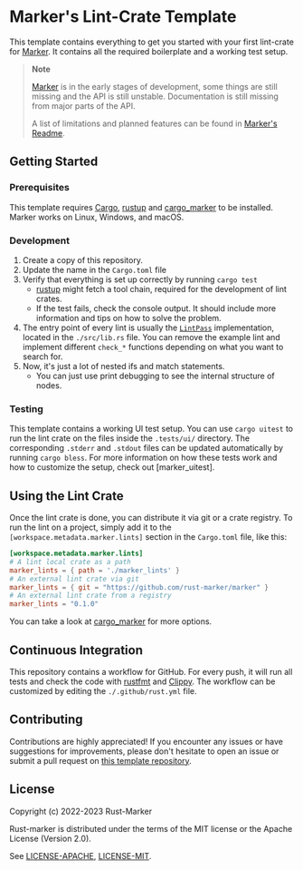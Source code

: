 # Marker's Lint-Crate Template

This template contains everything to get you started with your first lint-crate for [Marker]. It contains all the required boilerplate and a working test setup.  

> **Note**
>
> [Marker] is in the early stages of development, some things are still missing and the API is still unstable. Documentation is still missing from major parts of the API.
>
> A list of limitations and planned features can be found in [Marker's Readme].

[Marker]: https://github.com/rust-marker/marker
[Marker's Readme]: https://github.com/rust-marker/marker/blob/master/README.md

## Getting Started

### Prerequisites

This template requires [Cargo], [rustup] and [cargo_marker] to be installed. Marker works on Linux, Windows, and macOS.

[Cargo]: https://github.com/rust-lang/cargo/
[rustup]: https://github.com/rust-lang/rustup/
[cargo_marker]: https://crates.io/crates/cargo_marker

### Development

1. Create a copy of this repository.
2. Update the name in the `Cargo.toml` file
3. Verify that everything is set up correctly by running `cargo test`
    * [rustup] might fetch a tool chain, required for the development of lint crates.
    * If the test fails, check the console output. It should include more information and tips on how to solve the problem.
4. The entry point of every lint is usually the [`LintPass`] implementation, located in the `./src/lib.rs` file. You can remove the example lint and implement different `check_*` functions depending on what you want to search for.
5. Now, it's just a lot of nested ifs and match statements.
    * You can just use print debugging to see the internal structure of nodes.

<!-- FIXME(xFrednet): Update this link once v0.1.0 has been released -->
[`LintPass`]: https://github.com/rust-marker/marker/blob/master/marker_api/src/lib.rs#L31

### Testing

This template contains a working UI test setup. You can use `cargo uitest` to run the lint crate on the files inside the `.tests/ui/` directory. The corresponding `.stderr` and `.stdout` files can be updated automatically by running `cargo bless`. For more information on how these tests work and how to customize the setup, check out [marker_uitest]. 

## Using the Lint Crate

Once the lint crate is done, you can distribute it via git or a crate registry. To run the lint on a project, simply add it to the `[workspace.metadata.marker.lints]` section in the `Cargo.toml` file, like this:

```toml
[workspace.metadata.marker.lints]
# A lint local crate as a path
marker_lints = { path = './marker_lints' }
# An external lint crate via git
marker_lints = { git = "https://github.com/rust-marker/marker" }
# An external lint crate from a registry
marker_lints = "0.1.0"
```

You can take a look at [cargo_marker] for more options.

## Continuous Integration

This repository contains a workflow for GitHub. For every push, it will run all tests and check the code with [rustfmt] and [Clippy]. The workflow can be customized by editing the `./.github/rust.yml` file.

<!-- FIXME(xFrednet): Add Marker to the CI and docs, once the first version has been released -->

[Clippy]: https://github.com/rust-lang/rust-clippy
[rustfmt]: https://github.com/rust-lang/rustfmt

## Contributing

Contributions are highly appreciated! If you encounter any issues or have suggestions for improvements, please don't hesitate to open an issue or submit a pull request on [this template repository](https://github.com/rust-marker/lint-crate-template).

## License

Copyright (c) 2022-2023 Rust-Marker

Rust-marker is distributed under the terms of the MIT license or the Apache License (Version 2.0).

See [LICENSE-APACHE](https://github.com/rust-marker/marker/blob/master/LICENSE-APACHE), [LICENSE-MIT](https://github.com/rust-marker/marker/blob/master/LICENSE-MIT).
